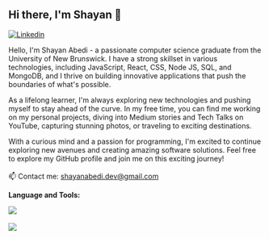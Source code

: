 ## Hi there, I'm Shayan 👋

[![Linkedin](https://img.shields.io/badge/-LinkedIn-blue?style=flat&logo=Linkedin&logoColor=white)](https://www.linkedin.com/in/shayanabd/)
<br/>

Hello, I'm Shayan Abedi - a passionate computer science graduate from the University of New Brunswick. I have a strong skillset in various technologies, including JavaScript, React, CSS, Node JS, SQL, and MongoDB, and I thrive on building innovative applications that push the boundaries of what's possible. 

As a lifelong learner, I'm always exploring new technologies and pushing myself to stay ahead of the curve. In my free time, you can find me working on my personal projects, diving into Medium stories and Tech Talks on YouTube, capturing stunning photos, or traveling to exciting destinations.

With a curious mind and a passion for programming, I'm excited to continue exploring new avenues and creating amazing software solutions. Feel free to explore my GitHub profile and join me on this exciting journey!
<br/>
<br/>
<span>📫 Contact me: <a href="mailto:shayanabedi.dev@gmail.com">shayanabedi.dev@gmail.com</a></div>

</details> 
  
**Language and Tools:** 

<!-- 
<code><img height="50" src="https://github.com/konpa/devicon/blob/master/icons/html5/html5-original.svg"></code>
<code><img height="50" src="https://github.com/konpa/devicon/blob/master/icons/css3/css3-original.svg"></code>
<code><img height="50" src="https://github.com/konpa/devicon/blob/master/icons/javascript/javascript-plain.svg"></code>
<code><img height="50" src="https://github.com/devicons/devicon/blob/master/icons/typescript/typescript-original.svg"></code>
<code><img height="50" src="https://github.com/konpa/devicon/blob/master/icons/react/react-original-wordmark.svg"></code>
<code><img height="50" src="https://github.com/devicons/devicon/blob/master/icons/redux/redux-original.svg"></code>
<code><img height="50" src="https://github.com/konpa/devicon/blob/master/icons/nodejs/nodejs-original.svg"></code>
<code><img height="50" src="https://github.com/konpa/devicon/blob/master/icons/python/python-original.svg"></code>
<code><img height="50" src="https://raw.githubusercontent.com/github/explore/80688e429a7d4ef2fca1e82350fe8e3517d3494d/topics/git/git.png"></code>
![Shayan github stats](https://github-readme-stats.vercel.app/api?username=ShayanAbedi&show_icons=true&theme=tokyonight) -->

<div>
  <a href="#">
    <img align="center" src="https://github-readme-stats-git-masterrstaa-rickstaa.vercel.app/api?username=shayanabedi&show_icons=true&theme=merko&count_private=true" />
  </a>
</div>
<br/>
<div>
  <a href="#">
    <img align="center" src="https://github-readme-stats-git-masterrstaa-rickstaa.vercel.app/api/top-langs/?username=shayanabedi&theme=merko&layout=compact" />
  </a>
</div>

